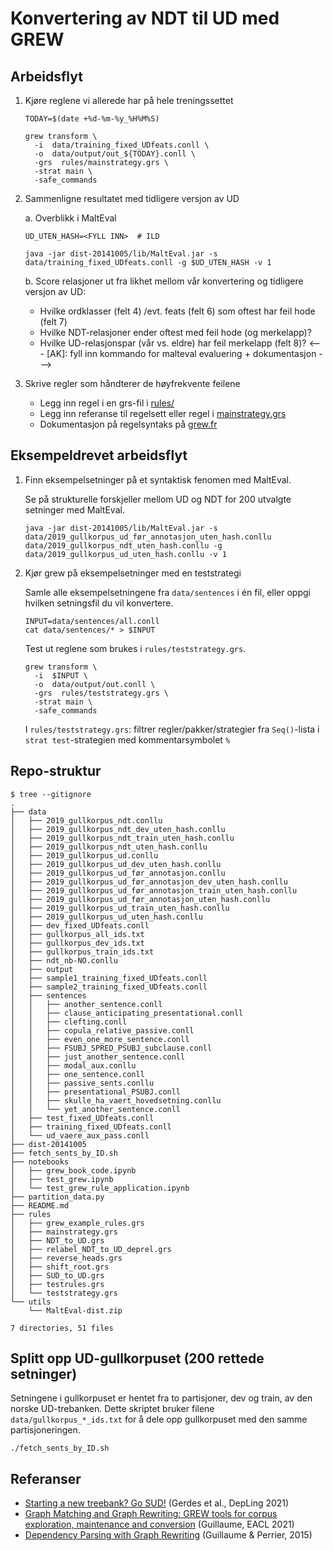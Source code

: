 # Konvertering av NDT til UD med GREW

## Arbeidsflyt

1. Kjøre reglene vi allerede har på hele treningssettet
    ```
    TODAY=$(date +%d-%m-%y_%H%M%S)

    grew transform \
      -i  data/training_fixed_UDfeats.conll \
      -o  data/output/out_${TODAY}.conll \
      -grs  rules/mainstrategy.grs \
      -strat main \
      -safe_commands
    ```
2. Sammenligne resultatet med tidligere versjon av UD 

   a. Overblikk i MaltEval

    ```
    UD_UTEN_HASH=<FYLL INN>  # ILD

    java -jar dist-20141005/lib/MaltEval.jar -s data/training_fixed_UDfeats.conll -g $UD_UTEN_HASH -v 1
    ```


   b. Score relasjoner ut fra likhet mellom vår konvertering og tidligere versjon av UD:
      - Hvilke ordklasser (felt 4) /evt. feats (felt 6) som oftest har feil hode (felt 7)
      - Hvilke NDT-relasjoner ender oftest med feil hode (og merkelapp)?
      - Hvilke UD-relasjonspar (vår vs. eldre) har feil merkelapp (felt 8)?
<--- [AK]: fyll inn kommando for malteval evaluering + dokumentasjon --->  

3. Skrive regler som håndterer de høyfrekvente feilene
     - Legg inn regel i en grs-fil i [rules/](./rules/)
     - Legg inn referanse til regelsett eller regel i [mainstrategy.grs](./rules/mainstrategy.grs)
     - Dokumentasjon på regelsyntaks på [grew.fr](https://grew.fr/doc/rule/)



## Eksempeldrevet arbeidsflyt
1.  Finn eksempelsetninger på et syntaktisk fenomen med MaltEval.

    Se på strukturelle forskjeller mellom UD og NDT for 200 utvalgte setninger med MaltEval. 

      ```
      java -jar dist-20141005/lib/MaltEval.jar -s data/2019_gullkorpus_ud_før_annotasjon_uten_hash.conllu data/2019_gullkorpus_ndt_uten_hash.conllu -g data/2019_gullkorpus_ud_uten_hash.conllu -v 1
      ```

2.  Kjør grew på eksempelsetninger med en teststrategi 

    Samle alle eksempelsetningene fra `data/sentences` i én fil, eller oppgi hvilken setningsfil du vil konvertere. 

    ```
    INPUT=data/sentences/all.conll
    cat data/sentences/* > $INPUT
    ```

    Test ut reglene som brukes i `rules/teststrategy.grs`.

    ```
    grew transform \
      -i  $INPUT \
      -o  data/output/out.conll \
      -grs  rules/teststrategy.grs \
      -strat main \
      -safe_commands
    ```

    I `rules/teststrategy.grs`: filtrer regler/pakker/strategier fra `Seq()`-lista i `strat test`-strategien med kommentarsymbolet `%`

## Repo-struktur

```
$ tree --gitignore
.
├── data
│   ├── 2019_gullkorpus_ndt.conllu
│   ├── 2019_gullkorpus_ndt_dev_uten_hash.conllu
│   ├── 2019_gullkorpus_ndt_train_uten_hash.conllu
│   ├── 2019_gullkorpus_ndt_uten_hash.conllu
│   ├── 2019_gullkorpus_ud.conllu
│   ├── 2019_gullkorpus_ud_dev_uten_hash.conllu
│   ├── 2019_gullkorpus_ud_før_annotasjon.conllu
│   ├── 2019_gullkorpus_ud_før_annotasjon_dev_uten_hash.conllu
│   ├── 2019_gullkorpus_ud_før_annotasjon_train_uten_hash.conllu
│   ├── 2019_gullkorpus_ud_før_annotasjon_uten_hash.conllu
│   ├── 2019_gullkorpus_ud_train_uten_hash.conllu
│   ├── 2019_gullkorpus_ud_uten_hash.conllu
│   ├── dev_fixed_UDfeats.conll
│   ├── gullkorpus_all_ids.txt
│   ├── gullkorpus_dev_ids.txt
│   ├── gullkorpus_train_ids.txt
│   ├── ndt_nb-NO.conllu
│   ├── output
│   ├── sample1_training_fixed_UDfeats.conll
│   ├── sample2_training_fixed_UDfeats.conll
│   ├── sentences
│   │   ├── another_sentence.conll
│   │   ├── clause_anticipating_presentational.conll
│   │   ├── clefting.conll
│   │   ├── copula_relative_passive.conll
│   │   ├── even_one_more_sentence.conll
│   │   ├── FSUBJ_SPRED_PSUBJ_subclause.conll
│   │   ├── just_another_sentence.conll
│   │   ├── modal_aux.conllu
│   │   ├── one_sentence.conll
│   │   ├── passive_sents.conllu
│   │   ├── presentational_PSUBJ.conll
│   │   ├── skulle_ha_vaert_hovedsetning.conllu
│   │   └── yet_another_sentence.conll
│   ├── test_fixed_UDfeats.conll
│   ├── training_fixed_UDfeats.conll
│   └── ud_vaere_aux_pass.conll
├── dist-20141005
├── fetch_sents_by_ID.sh
├── notebooks
│   ├── grew_book_code.ipynb
│   ├── test_grew.ipynb
│   └── test_grew_rule_application.ipynb
├── partition_data.py
├── README.md
├── rules
│   ├── grew_example_rules.grs
│   ├── mainstrategy.grs
│   ├── NDT_to_UD.grs
│   ├── relabel_NDT_to_UD_deprel.grs
│   ├── reverse_heads.grs
│   ├── shift_root.grs
│   ├── SUD_to_UD.grs
│   ├── testrules.grs
│   └── teststrategy.grs
└── utils
    └── MaltEval-dist.zip

7 directories, 51 files
```

## Splitt opp UD-gullkorpuset (200 rettede setninger)

Setningene i gullkorpuset er hentet fra to partisjoner, dev og train, av den norske UD-trebanken. 
Dette skriptet bruker filene `data/gullkorpus_*_ids.txt` for å dele opp gullkorpuset med den samme partisjoneringen.

```
./fetch_sents_by_ID.sh
```

## Referanser
* [Starting a new treebank? Go SUD!](https://aclanthology.org/2021.depling-1.4) (Gerdes et al., DepLing 2021)
* [Graph Matching and Graph Rewriting: GREW tools for corpus exploration, maintenance and conversion](https://aclanthology.org/2021.eacl-demos.21) (Guillaume, EACL 2021)
* [Dependency Parsing with Graph Rewriting](https://aclanthology.org/W15-2204) (Guillaume & Perrier, 2015)
